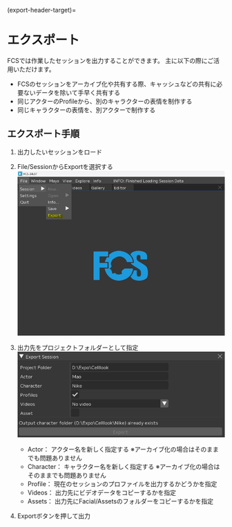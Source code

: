 (export-header-target)=
# エクスポート
FCSでは作業したセッションを出力することができます。
主に以下の際にご活用いただけます。
-  FCSのセッションをアーカイブ化や共有する際、キャッシュなどの共有に必要ないデータを除いて手早く共有する
- 同じアクターのProfileから、別のキャラクターの表情を制作する
- 同じキャラクターの表情を、別アクターで制作する


## エクスポート手順
1. 出力したいセッションをロード
  
2. File/SessionからExportを選択する
  ![](images/menu_bar.jpg)

1. 出力先をプロジェクトフォルダーとして指定
  ![](images/export_window.jpg)

   -  Actor： アクター名を新しく指定する
   ※アーカイブ化の場合はそのままでも問題ありません
   -  Character： キャラクター名を新しく指定する
   ※アーカイブ化の場合はそのままでも問題ありません
   -  Profile： 現在のセッションのプロファイルを出力するかどうかを指定
   -  Videos： 出力先にビデオデータをコピーするかを指定
   -  Assets： 出力先にFacial/Assetsのフォルダーをコピーするかを指定
   
3. Exportボタンを押して出力
